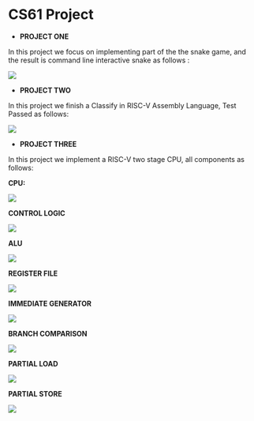 # CS61 Project 
 
- **PROJECT ONE**

In this project we focus on implementing part of the the snake game, and the result is command line interactive snake as follows :  

![](https://github.com/admiralhass/CS61C_SP23/blob/main/imgfolder/project1.jpg)

- **PROJECT TWO** 

In this project we finish a Classify in RISC-V Assembly Language, Test Passed as follows: 

![](https://github.com/admiralhass/CS61C_SP23/blob/main/imgfolder/project02.jpg) 

- **PROJECT THREE** 
 
In this project we implement a RISC-V two stage CPU, all components as follows:  

**CPU:**

![](https://github.com/admiralhass/CS61C_SP23/blob/main/imgfolder/cpu.jpg) 
 
**CONTROL LOGIC**
 
![](https://github.com/admiralhass/CS61C_SP23/blob/main/imgfolder/control_logic.jpg) 
 
**ALU**
 
![](https://github.com/admiralhass/CS61C_SP23/blob/main/imgfolder/ALU.jpg) 

**REGISTER FILE** 

![](https://github.com/admiralhass/CS61C_SP23/blob/main/imgfolder/regfile.jpg) 

**IMMEDIATE GENERATOR** 

![](https://github.com/admiralhass/CS61C_SP23/blob/main/imgfolder/imm_gen.jpg) 

**BRANCH COMPARISON**

![](https://github.com/admiralhass/CS61C_SP23/blob/main/imgfolder/branch_comp.jpg) 

**PARTIAL LOAD** 
 
![](https://github.com/admiralhass/CS61C_SP23/blob/main/imgfolder/partial_load.jpg) 

**PARTIAL STORE** 
 
![](https://github.com/admiralhass/CS61C_SP23/blob/main/imgfolder/partial_store.jpg)








